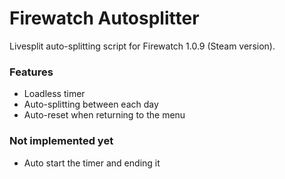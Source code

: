 # Firewatch Autosplitter

Livesplit auto-splitting script for Firewatch 1.0.9 (Steam version).

### Features
- Loadless timer
- Auto-splitting between each day
- Auto-reset when returning to the menu

### Not implemented yet
- Auto start the timer and ending it

